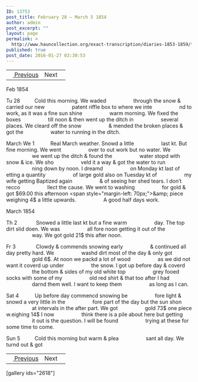 ```yaml
---
ID: 13753
post_title: February 28 – March 5 1854
author: admin
post_excerpt: ""
layout: page
permalink: >
  http://www.hauncollection.org/exact-transcription/diaries-1853-1859/february-28-march-5-1854/
published: true
post_date: 2016-01-27 03:30:53
---
```

<table style="width: 100%;" align="center">
<tbody>
<tr>
<td><a href="http://www.hauncollection.org/diaries-1853-1859/february-23-february-27-1854/"><img src="https://lh3.googleusercontent.com/-EFJpxxNiPNw/VqgtWBCZrMI/AAAAAAAAAFU/WfY4lPFWWkg/s800-Ic42/Soeb-Plain-Arrows-8-10px.png" alt="" width="10" height="10" /> Previous</a></td>
<td style="text-align: right;">Next <img src="https://lh3.googleusercontent.com/-67k0cYlpXHw/VqgtWKz1MXI/AAAAAAAAAFU/k9PW_Piyurk/s800-Ic42/Soeb-Plain-Arrows-5-10px.png" alt="" width="10" height="10" /></td>
</tr>
</tbody>
</table>
Feb 1854

Tu 28          Cold this morning. We waded
<span style="margin-left: 70px;">through the snow &amp; carried our new
<span style="margin-left: 70px;">patent riffle box to where we inte
<span style="margin-left: 70px;">nd to work, as it was a fine sun shine
<span style="margin-left: 70px;">warm morning. We fixed the boxes
<span style="margin-left: 70px;">till noon &amp; then went up the ditch in
<span style="margin-left: 70px;">several places. We cleard off the snow
<span style="margin-left: 70px;">&amp; mended the broken places &amp; got the
<span style="margin-left: 70px;">water to running in the ditch.</span></span></span></span></span></span></span></span>

March
We 1           Real March weather. Snowd a little
<span style="margin-left: 70px;">last kt. But fine morning. We went
<span style="margin-left: 70px;">over to out work but no water. We
<span style="margin-left: 70px;">we went up the ditch &amp; found the
<span style="margin-left: 70px;">water stopd with snow &amp; ice. We sho
<span style="margin-left: 70px;">veld it a way &amp; got the water to run
<span style="margin-left: 70px;">ning down by noon. I dreamd
<span style="margin-left: 70px;">on Monday kt last of etting a quantity
<span style="margin-left: 70px;">of large gold also on Tuesday kt of
<span style="margin-left: 70px;">my wife getting Baptized again
<span style="margin-left: 70px;">&amp; of seeing her shed tears. I don’t recco
<span style="margin-left: 70px;">llect the cause. We went to washing
<span style="margin-left: 70px;">for gold &amp; got $69.00 this afternoon
<span style="margin-left: 70px;">&amp; piece weighing 4$ a little upwards.
<span style="margin-left: 70px;">A good half days work.</span></span></span></span></span></span></span></span></span></span></span></span></span></span>

March 1854

Th 2             Snowed a little last kt but a fine warm
<span style="margin-left: 70px;">day. The top dirt slid doen. We was
<span style="margin-left: 70px;">all fore noon getting it out of the
<span style="margin-left: 70px;">way. We got gold 21$ this after noon.

Fr 3              Clowdy &amp; commends snowing early
<span style="margin-left: 70px;">&amp; continued all day pretty hard. We
<span style="margin-left: 70px;">washd dirt most of the day &amp; only got
<span style="margin-left: 70px;">gold 6$. At noon we packd a lot of wood
<span style="margin-left: 70px;">as we did not want it coverd up under
<span style="margin-left: 70px;">the snow. I got up before day &amp; coverd
<span style="margin-left: 70px;">the bottom &amp; sides of my old white top
<span style="margin-left: 70px;">grey fooed socks with some of my
<span style="margin-left: 70px;">old red shirt &amp; that too after I had
<span style="margin-left: 70px;">darnd them well. I want to keep them
<span style="margin-left: 70px;">as long as I can.

Sat 4           Up before day commencd snowing be
<span style="margin-left: 70px;">fore light &amp; snowd a very little in the
<span style="margin-left: 70px;">fore part of the day but the sun shon
<span style="margin-left: 70px;">at intervals in the after part. We got
<span style="margin-left: 70px;">gold 73$ one piece w.eighing 14$ I now
<span style="margin-left: 70px;">think there is a pile about here but getting
<span style="margin-left: 70px;">it out is the question. I will be found
<span style="margin-left: 70px;">trying at these for some time to come.

Sun 5          Cold this morning but warm &amp; plea
<span style="margin-left: 70px;">sant all day. We turnd out &amp; got</span></span></span></span></span></span></span></span></span></span></span></span></span></span></span></span></span></span></span></span></span>
<table style="width: 100%;" align="center">
<tbody>
<tr>
<td><a href="http://www.hauncollection.org/diaries-1853-1859/february-23-february-27-1854/"><img src="https://lh3.googleusercontent.com/-EFJpxxNiPNw/VqgtWBCZrMI/AAAAAAAAAFU/WfY4lPFWWkg/s800-Ic42/Soeb-Plain-Arrows-8-10px.png" alt="" width="10" height="10" /> Previous</a></td>
<td style="text-align: right;">Next <img src="https://lh3.googleusercontent.com/-67k0cYlpXHw/VqgtWKz1MXI/AAAAAAAAAFU/k9PW_Piyurk/s800-Ic42/Soeb-Plain-Arrows-5-10px.png" alt="" width="10" height="10" /></td>
</tr>
</tbody>
</table>
[gallery ids="2618"]